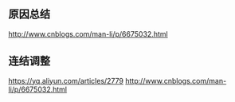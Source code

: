 
## 原因总结
http://www.cnblogs.com/man-li/p/6675032.html

## 连结调整
https://yq.aliyun.com/articles/2779
http://www.cnblogs.com/man-li/p/6675032.html
